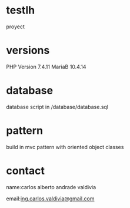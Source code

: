 # testlh
proyect

# versions
PHP Version 7.4.11
MariaB 10.4.14

# database
database script in /database/database.sql

# pattern
build in mvc pattern with oriented object classes

# contact
name:carlos alberto andrade valdivia

email:ing.carlos.valdivia@gmail.com



